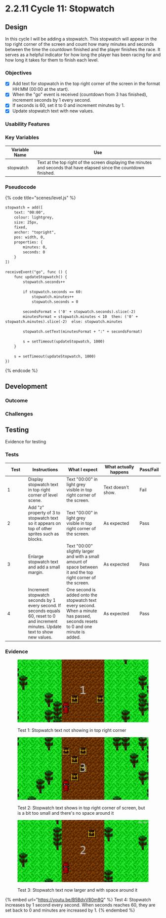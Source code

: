 # 2.2.11 Cycle 11: Stopwatch

## Design

In this cycle I will be adding a stopwatch. This stopwatch will appear in the top right corner of the screen and count how many minutes and seconds between the time the countdown finished and the player finishes the race. It serves as a helpful indicator for how long the player has been racing for and how long it takes for them to finish each level.

### Objectives

* [x] Add text for stopwatch in the top right corner of the screen in the format HH:MM (00:00 at the start).
* [x] When the "go" event is received (countdown from 3 has finished), increment seconds by 1 every second.
* [x] If seconds is 60, set it to 0 and increment minutes by 1.
* [x] Update stopwatch text with new values.

### Usability Features

### Key Variables

| Variable Name | Use                                                                                                                    |
| ------------- | ---------------------------------------------------------------------------------------------------------------------- |
| stopwatch     | Text at the top right of the screen displaying the minutes and seconds that have elapsed since the countdown finished. |

### Pseudocode

{% code title="scenes/level.js" %}
```
stopwatch = add([
    text: "00:00",
    colour: lightgrey,
    size: 25px,
    fixed,
    anchor: "topright",
    pos: width, 0,
    properties: {
        minutes: 0,
        seconds: 0
    }
])

receiveEvent("go", func () {
    func updateStopwatch() {
        stopwatch.seconds++
        
        if stopwatch.seconds == 60:
            stopwatch.minutes++
            stopwatch.seconds = 0
            
        secondsFormat = ('0' + stopwatch.seconds).slice(-2)
        minutesFormat = stopwatch.minutes < 10  then: ('0' + stopwatch.minutes).slice(-2)  else: stopwatch.minutes

        stopwatch.setText(minutesFormat + ":" + secondsFormat)
        
        s = setTimeout(updateStopwatch, 1000)
    }
    
    s = setTimeout(updateStopwatch, 1000)
})
```
{% endcode %}

## Development

### Outcome



### Challenges



## Testing

Evidence for testing

### Tests

<table><thead><tr><th width="95">Test</th><th width="158">Instructions</th><th width="171">What I expect</th><th width="174">What actually happens</th><th>Pass/Fail</th></tr></thead><tbody><tr><td>1</td><td>Display stopwatch text in top right corner of level scene.</td><td>Text "00:00" in light grey visible in top right corner of the screen.</td><td>Text doesn't show.</td><td>Fail</td></tr><tr><td>2</td><td>Add "z" property of 3 to stopwatch text so it appears on top of other sprites such as blocks.</td><td>Text "00:00" in light grey visible in top right corner of the screen.</td><td>As expected</td><td>Pass</td></tr><tr><td>3</td><td>Enlarge stopwatch text and add a small margin.</td><td>Text "00:00" slightly larger and with a small amount of space between it and the top right corner of the screen.</td><td>As expected</td><td>Pass</td></tr><tr><td>4</td><td>Increment stopwatch seconds by 1 every second. If seconds equals 60, reset to 0 and increment minutes. Update text to show new values.</td><td>One second is added onto the stopwatch text every second. When a minute has passed, seconds resets to 0 and one minute is added.</td><td>As expected</td><td>Pass</td></tr></tbody></table>

### Evidence

<figure><img src="../.gitbook/assets/image (53).png" alt=""><figcaption><p>Test 1: Stopwatch text not showing in top right corner</p></figcaption></figure>

<figure><img src="../.gitbook/assets/image (54).png" alt=""><figcaption><p>Test 2: Stopwatch text shows in top right corner of screen, but is a bit too small and there's no space around it</p></figcaption></figure>

<figure><img src="../.gitbook/assets/image (55).png" alt=""><figcaption><p>Test 3: Stopwatch text now larger and with space around it</p></figcaption></figure>

{% embed url="https://youtu.be/B5BdvV80m8Q" %}
Test 4: Stopwatch increases by 1 second every second. When seconds reaches 60, they are set back to 0 and minutes are increased by 1.
{% endembed %}
